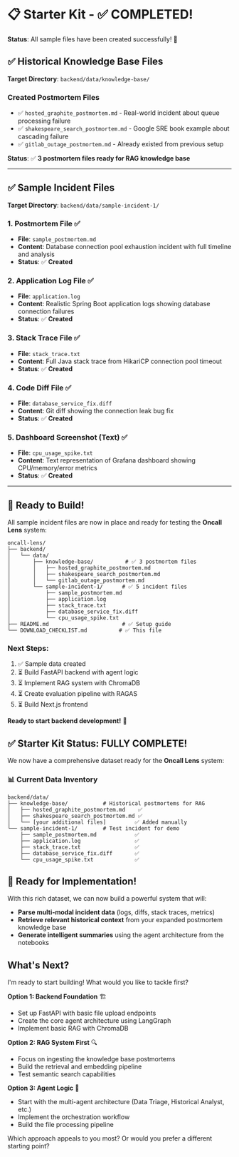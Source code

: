 # 📋 Starter Kit - ✅ COMPLETED!

**Status**: All sample files have been created successfully! 🎉

## ✅ Historical Knowledge Base Files  
**Target Directory**: `backend/data/knowledge-base/`

### Created Postmortem Files
- ✅ `hosted_graphite_postmortem.md` - Real-world incident about queue processing failure
- ✅ `shakespeare_search_postmortem.md` - Google SRE book example about cascading failure  
- ✅ `gitlab_outage_postmortem.md` - Already existed from previous setup

**Status**: ✅ **3 postmortem files ready for RAG knowledge base**

---

## ✅ Sample Incident Files  
**Target Directory**: `backend/data/sample-incident-1/`

### 1. Postmortem File ✅
- **File**: `sample_postmortem.md`
- **Content**: Database connection pool exhaustion incident with full timeline and analysis
- **Status**: ✅ **Created**

### 2. Application Log File ✅  
- **File**: `application.log`
- **Content**: Realistic Spring Boot application logs showing database connection failures
- **Status**: ✅ **Created**

### 3. Stack Trace File ✅
- **File**: `stack_trace.txt`
- **Content**: Full Java stack trace from HikariCP connection pool timeout
- **Status**: ✅ **Created**

### 4. Code Diff File ✅
- **File**: `database_service_fix.diff`
- **Content**: Git diff showing the connection leak bug fix
- **Status**: ✅ **Created**

### 5. Dashboard Screenshot (Text) ✅
- **File**: `cpu_usage_spike.txt`
- **Content**: Text representation of Grafana dashboard showing CPU/memory/error metrics
- **Status**: ✅ **Created**

---

## 🚀 Ready to Build!

All sample incident files are now in place and ready for testing the **Oncall Lens** system:

```
oncall-lens/
├── backend/
│   └── data/
│       ├── knowledge-base/          # ✅ 3 postmortem files
│       │   ├── hosted_graphite_postmortem.md
│       │   ├── shakespeare_search_postmortem.md  
│       │   └── gitlab_outage_postmortem.md
│       └── sample-incident-1/      # ✅ 5 incident files
│           ├── sample_postmortem.md
│           ├── application.log
│           ├── stack_trace.txt
│           ├── database_service_fix.diff
│           └── cpu_usage_spike.txt
├── README.md                       # ✅ Setup guide
└── DOWNLOAD_CHECKLIST.md          # ✅ This file
```

### Next Steps:
1. ✅ Sample data created
2. ⏳ Build FastAPI backend with agent logic
3. ⏳ Implement RAG system with ChromaDB
4. ⏳ Create evaluation pipeline with RAGAS
5. ⏳ Build Next.js frontend

**Ready to start backend development!** 🎯 

## ✅ **Starter Kit Status: FULLY COMPLETE!**

We now have a comprehensive dataset ready for the **Oncall Lens** system:

### **📊 Current Data Inventory**
```
backend/data/
├── knowledge-base/           # Historical postmortems for RAG
│   ├── hosted_graphite_postmortem.md    ✅ 
│   ├── shakespeare_search_postmortem.md ✅
│   └── [your additional files]         ✅ Added manually
└── sample-incident-1/        # Test incident for demo
    ├── sample_postmortem.md            ✅
    ├── application.log                 ✅ 
    ├── stack_trace.txt                 ✅
    ├── database_service_fix.diff       ✅
    └── cpu_usage_spike.txt             ✅
```

## 🚀 **Ready for Implementation!**

With this rich dataset, we can now build a powerful system that will:
- **Parse multi-modal incident data** (logs, diffs, stack traces, metrics)
- **Retrieve relevant historical context** from your expanded postmortem knowledge base
- **Generate intelligent summaries** using the agent architecture from the notebooks

## **What's Next?**

I'm ready to start building! What would you like to tackle first?

**Option 1: Backend Foundation** 🏗️
- Set up FastAPI with basic file upload endpoints
- Create the core agent architecture using LangGraph
- Implement basic RAG with ChromaDB

**Option 2: RAG System First** 🔍  
- Focus on ingesting the knowledge base postmortems
- Build the retrieval and embedding pipeline
- Test semantic search capabilities

**Option 3: Agent Logic** 🤖
- Start with the multi-agent architecture (Data Triage, Historical Analyst, etc.)
- Implement the orchestration workflow
- Build the file processing pipeline

Which approach appeals to you most? Or would you prefer a different starting point? 
